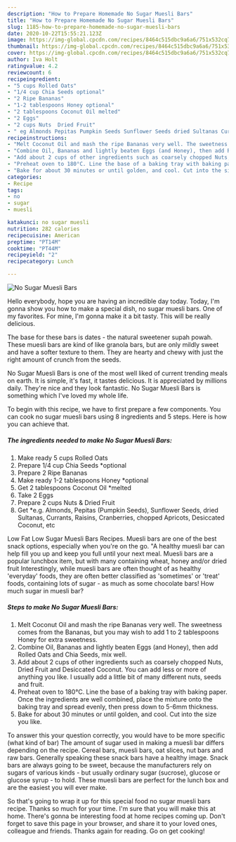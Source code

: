 ```yaml
---
description: "How to Prepare Homemade No Sugar Muesli Bars"
title: "How to Prepare Homemade No Sugar Muesli Bars"
slug: 1185-how-to-prepare-homemade-no-sugar-muesli-bars
date: 2020-10-22T15:55:21.123Z
image: https://img-global.cpcdn.com/recipes/8464c515dbc9a6a6/751x532cq70/no-sugar-muesli-bars-recipe-main-photo.jpg
thumbnail: https://img-global.cpcdn.com/recipes/8464c515dbc9a6a6/751x532cq70/no-sugar-muesli-bars-recipe-main-photo.jpg
cover: https://img-global.cpcdn.com/recipes/8464c515dbc9a6a6/751x532cq70/no-sugar-muesli-bars-recipe-main-photo.jpg
author: Iva Holt
ratingvalue: 4.2
reviewcount: 6
recipeingredient:
- "5 cups Rolled Oats"
- "1/4 cup Chia Seeds optional"
- "2 Ripe Bananas"
- "1-2 tablespoons Honey optional"
- "2 tablespoons Coconut Oil melted"
- "2 Eggs"
- "2 cups Nuts  Dried Fruit"
- " eg Almonds Pepitas Pumpkin Seeds Sunflower Seeds dried Sultanas Currants Raisins Cranberries chopped Apricots Desiccated Coconut etc"
recipeinstructions:
- "Melt Coconut Oil and mash the ripe Bananas very well. The sweetness comes from the Bananas, but you may wish to add 1 to 2 tablespoons Honey for extra sweetness."
- "Combine Oil, Bananas and lightly beaten Eggs (and Honey), then add Rolled Oats and Chia Seeds, mix well."
- "Add about 2 cups of other ingredients such as coarsely chopped Nuts, Dried Fruit and Desiccated Coconut. You can add less or more of anything you like. I usually add a little bit of many different nuts, seeds and fruit."
- "Preheat oven to 180°C. Line the base of a baking tray with baking paper. Once the ingredients are well combined, place the mixture onto the baking tray and spread evenly, then press down to 5-6mm thickness."
- "Bake for about 30 minutes or until golden, and cool. Cut into the size you like."
categories:
- Recipe
tags:
- no
- sugar
- muesli

katakunci: no sugar muesli 
nutrition: 282 calories
recipecuisine: American
preptime: "PT14M"
cooktime: "PT44M"
recipeyield: "2"
recipecategory: Lunch

---
```



![No Sugar Muesli Bars](https://img-global.cpcdn.com/recipes/8464c515dbc9a6a6/751x532cq70/no-sugar-muesli-bars-recipe-main-photo.jpg)

Hello everybody, hope you are having an incredible day today. Today, I'm gonna show you how to make a special dish, no sugar muesli bars. One of my favorites. For mine, I'm gonna make it a bit tasty. This will be really delicious.

The base for these bars is dates - the natural sweetener supah powah. These muesli bars are kind of like granola bars, but are only mildly sweet and have a softer texture to them. They are hearty and chewy with just the right amount of crunch from the seeds.

No Sugar Muesli Bars is one of the most well liked of current trending meals on earth. It is simple, it's fast, it tastes delicious. It is appreciated by millions daily. They're nice and they look fantastic. No Sugar Muesli Bars is something which I've loved my whole life.


To begin with this recipe, we have to first prepare a few components. You can cook no sugar muesli bars using 8 ingredients and 5 steps. Here is how you can achieve that.

<!--inarticleads1-->

##### The ingredients needed to make No Sugar Muesli Bars:

1. Make ready 5 cups Rolled Oats
1. Prepare 1/4 cup Chia Seeds *optional
1. Prepare 2 Ripe Bananas
1. Make ready 1-2 tablespoons Honey *optional
1. Get 2 tablespoons Coconut Oil *melted
1. Take 2 Eggs
1. Prepare 2 cups Nuts &amp; Dried Fruit
1. Get  *e.g. Almonds, Pepitas (Pumpkin Seeds), Sunflower Seeds, dried Sultanas, Currants, Raisins, Cranberries, chopped Apricots, Desiccated Coconut, etc


Low Fat Low Sugar Muesli Bars Recipes. Muesli bars are one of the best snack options, especially when you&#39;re on the go. &#34;A healthy muesli bar can help fill you up and keep you full until your next meal. Muesli bars are a popular lunchbox item, but with many containing wheat, honey and/or dried fruit Interestingly, while muesli bars are often thought of as healthy &#39;everyday&#39; foods, they are often better classified as &#39;sometimes&#39; or &#39;treat&#39; foods, containing lots of sugar - as much as some chocolate bars! How much sugar in muesli bar? 

<!--inarticleads2-->

##### Steps to make No Sugar Muesli Bars:

1. Melt Coconut Oil and mash the ripe Bananas very well. The sweetness comes from the Bananas, but you may wish to add 1 to 2 tablespoons Honey for extra sweetness.
1. Combine Oil, Bananas and lightly beaten Eggs (and Honey), then add Rolled Oats and Chia Seeds, mix well.
1. Add about 2 cups of other ingredients such as coarsely chopped Nuts, Dried Fruit and Desiccated Coconut. You can add less or more of anything you like. I usually add a little bit of many different nuts, seeds and fruit.
1. Preheat oven to 180°C. Line the base of a baking tray with baking paper. Once the ingredients are well combined, place the mixture onto the baking tray and spread evenly, then press down to 5-6mm thickness.
1. Bake for about 30 minutes or until golden, and cool. Cut into the size you like.


To answer this your question correctly, you would have to be more specific (what kind of bar) The amount of sugar used in making a muesli bar differs depending on the recipe. Cereal bars, muesli bars, oat slices, nut bars and raw bars. Generally speaking these snack bars have a healthy image. Snack bars are always going to be sweet, because the manufacturers rely on sugars of various kinds - but usually ordinary sugar (sucrose), glucose or glucose syrup - to hold. These muesli bars are perfect for the lunch box and are the easiest you will ever make. 

So that's going to wrap it up for this special food no sugar muesli bars recipe. Thanks so much for your time. I'm sure that you will make this at home. There's gonna be interesting food at home recipes coming up. Don't forget to save this page in your browser, and share it to your loved ones, colleague and friends. Thanks again for reading. Go on get cooking!

